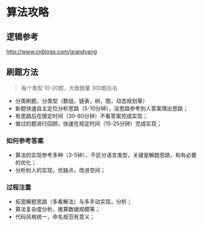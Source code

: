 # 算法攻略


## 逻辑参考

http://www.cnblogs.com/grandyang

## 刷题方法

> 每个类型 10-20题，大致题量 300题左右

- 分类刷题，分类型（数组，链表，树，图，动态规划等）
- 新题快速自主定位分析思路（5-10分钟），没思路参考别人答案理出思路；
- 有思路后在限定时间（30-60分钟）不看答案完成实现；
- 做过的题进行回顾，快速在规定时间（15-25分钟）完成实现；

### 如何参考答案

- 算法的实现参考多种（3-5钟），不区分语言类型，关键是解题思路，和有必要的优化；
- 分析别人的实现，优缺点，改进空间；

### 过程注重

- 拓宽解题思路（多看解法）与多手动实现，分析；
- 算法复杂度分析，推算数据规模等；
- 代码风格统一，命名规范有意义；

